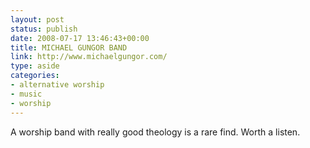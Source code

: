 ```yaml
---
layout: post
status: publish
date: 2008-07-17 13:46:43+00:00
title: MICHAEL GUNGOR BAND
link: http://www.michaelgungor.com/
type: aside
categories:
- alternative worship
- music
- worship
---
```


A worship band with really good theology is a rare find. Worth a listen.
